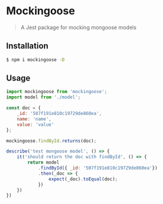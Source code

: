 # Mockingoose
> A Jest package for mocking mongoose models

## Installation
```bash
$ npm i mockingoose -D
```

## Usage
```js
import mockingoose from 'mockingoose';
import model from './model';

const doc = {
    _id: '507f191e810c19729de860ea',
    name: 'name',
    value: 'value'
};

mockingoose.findById.returns(doc);

describe('test mongoose model', () => {
    it('should return the doc with findById', () => {
        return model
            .findById({ _id: '507f191e810c19729de860ea'})
            .then(_doc => {
                expect(_doc).toEqual(doc);
            })
    })
})
```